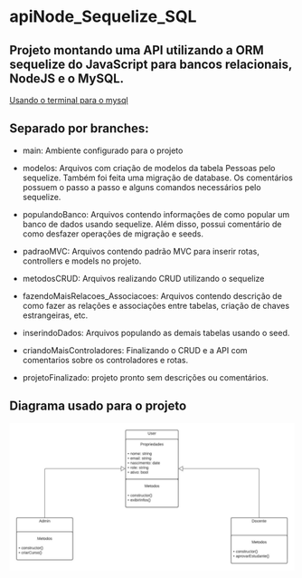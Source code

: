# apiNode_Sequelize_SQL

## Projeto montando uma API utilizando a ORM sequelize do JavaScript para bancos relacionais, NodeJS e o MySQL.

[Usando o terminal para o mysql](https://cursos.alura.com.br/course/orm-nodejs-api-sequelize-mysql/task/76931)

## Separado por branches:

- main: Ambiente configurado para o projeto

- modelos: Arquivos com criação de modelos da tabela Pessoas pelo sequelize. Também foi feita uma migração de database. Os comentários possuem o passo a passo e alguns comandos necessários pelo sequelize.

- populandoBanco: Arquivos contendo informações de como popular um banco de dados usando sequelize. Além disso, possui comentário de como desfazer operações de migração e seeds.

- padraoMVC: Arquivos contendo padrão MVC para inserir rotas, controllers e models no projeto.

- metodosCRUD: Arquivos realizando CRUD utilizando o sequelize

- fazendoMaisRelacoes_Associacoes: Arquivos contendo descrição de como fazer as relações e associações entre tabelas, criação de chaves estrangeiras, etc.

- inserindoDados: Arquivos populando as demais tabelas usando o seed.

- criandoMaisControladores: Finalizando o CRUD e a API com comentarios sobre os controladores e rotas.

- projetoFinalizado: projeto pronto sem descrições ou comentários.

## Diagrama usado para o projeto

![Diagrama](/Diagrama/Diagrama.jpeg)